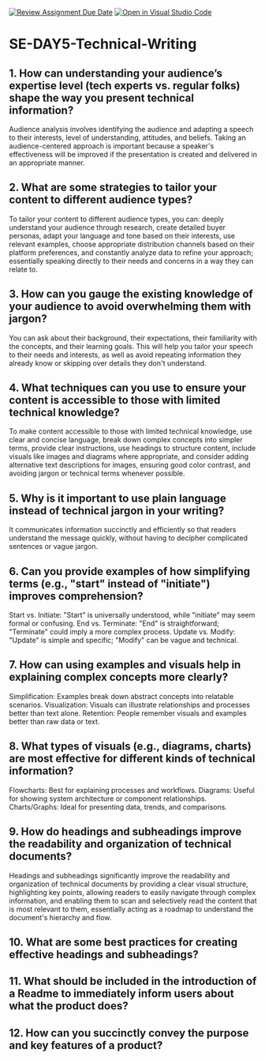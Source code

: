 [![Review Assignment Due Date](https://classroom.github.com/assets/deadline-readme-button-22041afd0340ce965d47ae6ef1cefeee28c7c493a6346c4f15d667ab976d596c.svg)](https://classroom.github.com/a/zsAR-pyY)
[![Open in Visual Studio Code](https://classroom.github.com/assets/open-in-vscode-2e0aaae1b6195c2367325f4f02e2d04e9abb55f0b24a779b69b11b9e10269abc.svg)](https://classroom.github.com/online_ide?assignment_repo_id=16170788&assignment_repo_type=AssignmentRepo)
# SE-DAY5-Technical-Writing
## 1. How can understanding your audience’s expertise level (tech experts vs. regular folks) shape the way you present technical information?

Audience analysis involves identifying the audience and adapting a speech to their interests, level of understanding, attitudes, and beliefs. Taking an audience-centered approach is important because a speaker's effectiveness will be improved if the presentation is created and delivered in an appropriate manner.


## 2. What are some strategies to tailor your content to different audience types?

To tailor your content to different audience types, you can: deeply understand your audience through research, create detailed buyer personas, adapt your language and tone based on their interests, use relevant examples, choose appropriate distribution channels based on their platform preferences, and constantly analyze data to refine your approach; essentially speaking directly to their needs and concerns in a way they can relate to. 



## 3. How can you gauge the existing knowledge of your audience to avoid overwhelming them with jargon?

You can ask about their background, their expectations, their familiarity with the concepts, and their learning goals. This will help you tailor your speech to their needs and interests, as well as avoid repeating information they already know or skipping over details they don't understand.

## 4. What techniques can you use to ensure your content is accessible to those with limited technical knowledge?

To make content accessible to those with limited technical knowledge, use clear and concise language, break down complex concepts into simpler terms, provide clear instructions, use headings to structure content, include visuals like images and diagrams where appropriate, and consider adding alternative text descriptions for images, ensuring good color contrast, and avoiding jargon or technical terms whenever possible. 


## 5. Why is it important to use plain language instead of technical jargon in your writing?



It communicates information succinctly and efficiently so that readers understand the message quickly, without having to decipher complicated sentences or vague jargon.


## 6. Can you provide examples of how simplifying terms (e.g., "start" instead of "initiate") improves comprehension?

 Start vs. Initiate: "Start" is universally understood, while "initiate" may seem formal or confusing. End vs. Terminate: "End" is straightforward; "Terminate" could imply a more complex process. Update vs. Modify: "Update" is simple and specific; "Modify" can be vague and technical.

## 7. How can using examples and visuals help in explaining complex concepts more clearly?

Simplification: Examples break down abstract concepts into relatable scenarios. Visualization: Visuals can illustrate relationships and processes better than text alone. Retention: People remember visuals and examples better than raw data or text.

## 8. What types of visuals (e.g., diagrams, charts) are most effective for different kinds of technical information?

Flowcharts: Best for explaining processes and workflows. Diagrams: Useful for showing system architecture or component relationships. Charts/Graphs: Ideal for presenting data, trends, and comparisons.

## 9. How do headings and subheadings improve the readability and organization of technical documents?

Headings and subheadings significantly improve the readability and organization of technical documents by providing a clear visual structure, highlighting key points, allowing readers to easily navigate through complex information, and enabling them to scan and selectively read the content that is most relevant to them, essentially acting as a roadmap to understand the document's hierarchy and flow. 


## 10. What are some best practices for creating effective headings and subheadings?


## 11. What should be included in the introduction of a Readme to immediately inform users about what the product does?
## 12. How can you succinctly convey the purpose and key features of a product?
